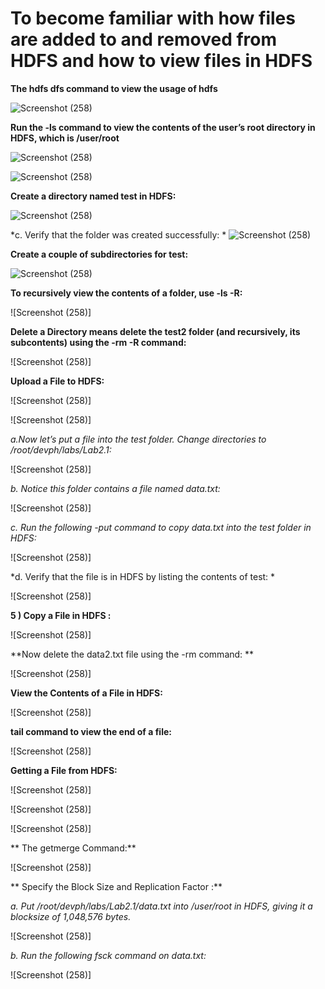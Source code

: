# To become familiar with how files are added to and removed from HDFS and how to view files in HDFS

**The hdfs dfs command to view the usage of hdfs**

  ![Screenshot (258)](https://user-images.githubusercontent.com/63599387/86223824-b17d5380-bba5-11ea-87ca-2e5fcf711b78.png)
  
**Run the -ls command to view the contents of the user’s root directory in HDFS, which is /user/root**

 ![Screenshot (258)](https://user-images.githubusercontent.com/63599387/86223385-1dab8780-bba5-11ea-92c7-f7093a134f59.png)
 
 ![Screenshot (258)](https://user-images.githubusercontent.com/63599387/86223391-1f754b00-bba5-11ea-8085-492b9a4b47cb.png)
 
**Create a directory named test in HDFS:**

  ![Screenshot (258)](https://user-images.githubusercontent.com/63599387/86223411-256b2c00-bba5-11ea-8a1a-ae51fd671eed.png)
  
*c. Verify that the folder was created successfully: *
  ![Screenshot (258)](https://user-images.githubusercontent.com/63599387/86223414-2603c280-bba5-11ea-80b2-b3898bd276ea.png)

**Create a couple of subdirectories for test:**

  ![Screenshot (258)](https://user-images.githubusercontent.com/63599387/86223418-27cd8600-bba5-11ea-954f-b8ac945fb18c.png)
 

**To recursively view the contents of a folder, use -ls -R:**

 ![Screenshot (258)]
 

**Delete a Directory means delete the test2 folder (and recursively, its subcontents) using the -rm -R
command:**

 ![Screenshot (258)]
 
**Upload a File to HDFS:**

 ![Screenshot (258)]
 
 ![Screenshot (258)]
 
*a.Now let’s put a file into the test folder. Change directories to  /root/devph/labs/Lab2.1:*

 ![Screenshot (258)]
 
*b. Notice this folder contains a file named data.txt:* 

 ![Screenshot (258)]

 
*c. Run the following -put command to copy data.txt into the test folder in HDFS:*

 ![Screenshot (258)]
 
*d. Verify that the file is in HDFS by listing the contents of test: *

 ![Screenshot (258)]
 

**5 ) Copy a File in HDFS :**

 ![Screenshot (258)]
 
**Now delete the data2.txt file using the -rm command: **

 ![Screenshot (258)]
 

**View the Contents of a File in HDFS:**

 ![Screenshot (258)]
 

**tail command to view the end of a file:**

![Screenshot (258)]
  

**Getting a File from HDFS:**

![Screenshot (258)]

![Screenshot (258)]

![Screenshot (258)]
 
** The getmerge Command:**

 ![Screenshot (258)]
 
** Specify the Block Size and Replication Factor :**

*a. Put /root/devph/labs/Lab2.1/data.txt into /user/root in HDFS, giving it a  blocksize of 1,048,576 bytes.*

 ![Screenshot (258)]
 

*b. Run the following fsck command on data.txt:*
 
![Screenshot (258)]






